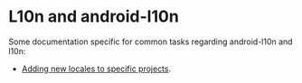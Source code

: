 # L10n and android-l10n

Some documentation specific for common tasks regarding android-l10n and l10n:
* [Adding new locales to specific projects](adding_new_locales.md).
